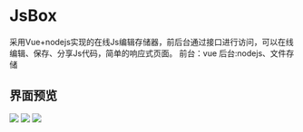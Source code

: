 # JsBox
采用Vue+nodejs实现的在线Js编辑存储器，前后台通过接口进行访问，可以在线编辑、保存、分享Js代码，简单的响应式页面。
前台：vue
后台:nodejs、文件存储
## 界面预览
![](https://github.com/zycfj/JsBox/blob/master/image/1.png?raw=true)
![](https://github.com/zycfj/JsBox/blob/master/image/2.png?raw=true)
![](https://github.com/zycfj/JsBox/blob/master/image/3.png?raw=true)

